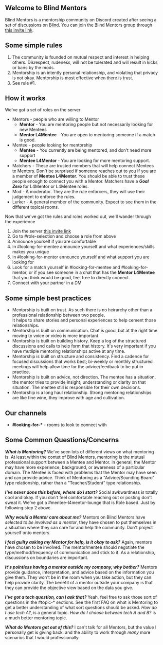 ## Welcome to Blind Mentors

Blind Mentors is a mentorship community on Discord created after seeing a set of discussions on [Blind](https://www.teamblind.com/).  You can join the Blind Mentors group through [this invite link](https://discord.gg/93VAvPRmPu).

## Some simple rules

1. The community is founded on mutual respect and interest in helping others.  Disrespect, rudeness, will not be tolerated and will result in kicks or bans by the mods.
2. Mentorship is an intently personal relationship, and violating that privacy is not okay.  Mentorship is most effective when there is trust.
3. See rule #1.

## How it works

We've got a set of roles on the server
- Mentors - people who are willing to Mentor
  - **Mentor** - You are mentoring people but not necessarily looking for new Mentees 
  - **Mentor L4Mentee** - You are open to mentoring someone if a match is good. 
- Mentee - people looking for mentorship
  - **Mentee** - You currently are being mentored, and don't need more support
  - **Mentee L4Mentor** - You are looking for more mentoring support.
- Matchers - These are trusted members that will help connect Mentees to Mentors. Don't be surprised if someone reaches out to you if you are a member of **Mentee L4Mentor**.  You should be able to trust these people enough to connect you with a Mentor.  Matchers have a ***Goal Zero*** for L4Mentor or L4Mentee roles.
- Mod - A moderator.  They are the rule enforcers, they will use their judgement to enforce the rules.
- Lurker - A general member of the community.  Expect to see them in the different topical rooms.

Now that we've got the rules and roles worked out, we'll wander through the experience
1. Join the server [this invite link](https://discord.gg/93VAvPRmPu)
2. Go to #role-selection and choose a role from above 
3. Announce yourself if you are comfortable
  1. In #looking-for-mentee announce yourself and what experiences/skills makes you unique
  2. In #looking-for-mentor announce yourself and what support you are looking for
4. Look for a match yourself in #looking-for-mentee and #looking-for-mentor, or if you see someone in a chat that has the **Mentor L4Mentee** that you think would be good, feel free to directly connect.
5. Connect with your partner in a DM

## Some simple best practices
- Mentorship is built on trust.  As such there is no heirarchy other than a professional relationship between two people.  
It helps to share stories and personal experiences to help cement those relationships.
- Mentorship is built on communication.  Chat is good, but at the right time moving to voice or video is more important.
- Mentorship is built on building history.  Keep a log of the structured discussions and calls to help form that history.  It's very important if you have mutliple mentoring relationships active at any time. 
- Mentorship is built on structure and consistency.   Find a cadence for focused discussions that works best; bi-weekly or monthly structured meetings will help allow time for the advice/feedback to be put in practice.
- Mentorship is built on advice, not direction.  The mentee has a situation, the mentor tries to provide insight, understanding or clarity on that situation.  The mentee still is responsible for their own decisions.  
- Mentorship is a long haul relationship.  Strong mentoring relationships are like fine wine, they improve with age and cultivation.

## Our channels
- **#looking-for-\*** - rooms to look to connect with 

## Some Common Questions/Concerns

_***What is Mentoring?***_ We've seen lots of different views on what mentoring is.  At least within the contet of Blind Mentors, mentoring is the mutual professional support between a Mentee and Mentor.  In general, the Mentor may have more experience, background, or awareness of a particular domain.  The Mentee is faced with problems that the Mentor may have seen and can provide advice.  Think of Mentoring as a "Advice/Sounding Board" type relationship, rather than a "Teacher/Student" type relationship.

_***I've never done this before, where do I start?***_ Social awkwardness is totally cool and okay.   If you don't feel comfortable reaching out or posting don't sweat it.  We've got a #mentee-l4mentor-lounge that is Role based.  Just by following step 2 above.

_***Why would a Mentor care about me?***_ Mentors on Blind Mentors have *selected to be involved as a mentor*, they have chosen to put themselves in a situation where they can care for and help the community.  Don't project yourself onto mentors.

_***I feel guilty asking my Mentor for help, is it okay to ask?***_ Again, mentors have chosen to be involved.  The mentor/mentee should negotiate the type/method/frequency of communication and stick to it.  As a relationship, discussions on boundaries are important.

_***It's pointless having a mentor outside my company, why bother?***_ Mentors provide guidance, interpretation, and advice based on the information you give them.  They won't be in the room when you take action, but they can help provide clarity.  The benefit of a mentor outside your company is that they can provide the objective view based on the data you give. 

_***I've got a tech question, can I ask that?***_ Yeah, feel free to ask those sort of questions in the #topic-* sections.  See the first FAQ on what is Mentoring to get a better understanding of what sort questions should be asked.  *How do I use tech A?*, is a general topic.  *How do I choose between tech A and B?* is a much better mentoring topic.

_***What do Mentors get out of this?***_ I can't talk for all Mentors, but the value I personally get is giving back, and the ability to work through *many* more scenarios that I would professionally.
